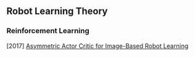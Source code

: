 ## Robot Learning Theory

### Reinforcement Learning

[2017] [Asymmetric Actor Critic for Image-Based Robot Learning](https://arxiv.org/abs/1710.06542)